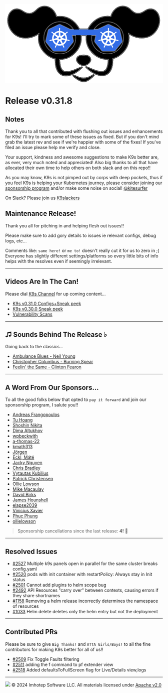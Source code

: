 <img src="https://raw.githubusercontent.com/derailed/k9s/master/assets/k9s.png" align="center" width="800" height="auto"/>

# Release v0.31.8

## Notes

Thank you to all that contributed with flushing out issues and enhancements for K9s!
I'll try to mark some of these issues as fixed. But if you don't mind grab the latest rev
and see if we're happier with some of the fixes!
If you've filed an issue please help me verify and close.

Your support, kindness and awesome suggestions to make K9s better are, as ever, very much noted and appreciated!
Also big thanks to all that have allocated their own time to help others on both slack and on this repo!!

As you may know, K9s is not pimped out by corps with deep pockets, thus if you feel K9s is helping your Kubernetes journey,
please consider joining our [sponsorship program](https://github.com/sponsors/derailed) and/or make some noise on social! [@kitesurfer](https://twitter.com/kitesurfer)

On Slack? Please join us [K9slackers](https://join.slack.com/t/k9sers/shared_invite/enQtOTA5MDEyNzI5MTU0LWQ1ZGI3MzliYzZhZWEyNzYxYzA3NjE0YTk1YmFmNzViZjIyNzhkZGI0MmJjYzhlNjdlMGJhYzE2ZGU1NjkyNTM)

## Maintenance Release!

Thank you all for pitching in and helping flesh out issues!!

Please make sure to add gory details to issues ie relevant configs, debug logs, etc...

Comments like: `same here!` or `me to!` doesn't really cut it for us to zero in ;(
Everyone has slightly different settings/platforms so every little bits of info helps with the resolves even if seemingly irrelevant.

---

## Videos Are In The Can!

Please dial [K9s Channel](https://www.youtube.com/channel/UC897uwPygni4QIjkPCpgjmw) for up coming content...

* [K9s v0.31.0 Configs+Sneak peek](https://youtu.be/X3444KfjguE)
* [K9s v0.30.0 Sneak peek](https://youtu.be/mVBc1XneRJ4)
* [Vulnerability Scans](https://youtu.be/ULkl0MsaidU)

---

## ♫ Sounds Behind The Release ♭

Going back to the classics...

* [Ambulance Blues - Neil Young](https://www.youtube.com/watch?v=bCQisTEdBwY)
* [Christopher Columbus - Burning Spear](https://www.youtube.com/watch?v=5qbMKTY_Cr0)
* [Feelin' the Same - Clinton Fearon](https://www.youtube.com/watch?v=aRPF2Yta_cs)

---

## A Word From Our Sponsors...

To all the good folks below that opted to `pay it forward` and join our sponsorship program, I salute you!!

* [Andreas Frangopoulos](https://github.com/qubeio)
* [Tu Hoang](https://github.com/rebyn)
* [Shoshin Nikita](https://github.com/ShoshinNikita)
* [Dima Altukhov](https://github.com/alt-dima)
* [wpbeckwith](https://github.com/wpbeckwith)
* [a-thomas-22](https://github.com/a-thomas-22)
* [kmath313](https://github.com/kmath313)
* [Jörgen](https://github.com/wthrbtn)
* [Eckl, Máté](https://github.com/ecklm)
* [Jacky Nguyen](https://github.com/nktpro)
* [Chris Bradley](https://github.com/chrisbradleydev)
* [Vytautas Kubilius](https://github.com/vytautaskubilius)
* [Patrick Christensen](https://github.com/BuriedStPatrick)
* [Ollie Lowson](https://github.com/ollielowson-wcbs)
* [Mike Macaulay](https://github.com/mmacaula)
* [David Birks](https://github.com/dbirks)
* [James Hounshell](https://github.com/jameshounshell)
* [elapse2039](https://github.com/elapse2039)
* [Vinicius Xavier](https://github.com/vinixaavier)
* [Phuc Phung](https://github.com/Foxhound401)
* [ollielowson](https://github.com/ollielowson)

> Sponsorship cancellations since the last release: **4!** 🥹

---

## Resolved Issues

* [#2527](https://github.com/derailed/k9s/issues/2527) Multiple k9s panels open in parallel for the same cluster breaks config.yaml
* [#2520](https://github.com/derailed/k9s/issues/2520) pods with init container with restartPolicy: Always stay in Init status
* [#2501](https://github.com/derailed/k9s/issues/2501) Cannot add plugins to helm scope bug
* [#2492](https://github.com/derailed/k9s/issues/2492) API Resources "carry over" between contexts, causing errors if they share shortnames
* [#1158](https://github.com/derailed/k9s/issues/1158) Removing a helm release incorrectly determines the namespace of resources
* [#1033](https://github.com/derailed/k9s/issues/1033) Helm delete deletes only the helm entry but not the deployment

---

## Contributed PRs

Please be sure to give `Big Thanks!` and `ATTA Girls/Boys!` to all the fine contributors for making K9s better for all of us!!

* [#2509](https://github.com/derailed/k9s/pull/2509) Fix Toggle Faults filtering
* [#2511](https://github.com/derailed/k9s/pull/2511) adding the f command to pf extender view
* [#2518](https://github.com/derailed/k9s/pull/2518) Added defaultsToFullScreen flag for Live/Details view,logs

---

<img src="https://raw.githubusercontent.com/derailed/k9s/master/assets/imhotep_logo.png" width="32" height="auto"/> © 2024 Imhotep Software LLC. All materials licensed under [Apache v2.0](http://www.apache.org/licenses/LICENSE-2.0)
